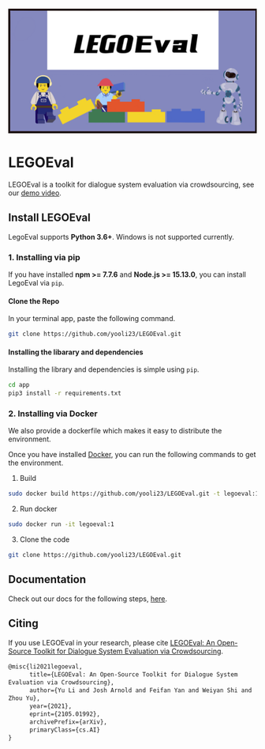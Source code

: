 ![](assets/banner.png)

# LEGOEval
LEGOEval is a toolkit for dialogue system evaluation via crowdsourcing, see our [demo video](https://www.youtube.com/watch?v=Dg6mafRGOpg&ab_channel=JoshArnold).

## Install LEGOEval
LegoEval supports **Python 3.6+**. Windows is not supported currently.

### 1. Installing via pip
If you have installed **npm >= 7.7.6** and **Node.js >= 15.13.0**, you can install LegoEval via `pip`.

#### Clone the Repo
In your terminal app, paste the following command.
```bash
git clone https://github.com/yooli23/LEGOEval.git
```
#### Installing the libarary and dependencies
Installing the library and dependencies is simple using `pip`.
```bash
cd app
pip3 install -r requirements.txt
```

### 2. Installing via Docker
We also provide a dockerfile which makes it easy to distribute the environment.

Once you have installed [Docker](https://docs.docker.com/get-docker/), you can run the following commands to get the environment.

1. Build
```bash
sudo docker build https://github.com/yooli23/LEGOEval.git -t legoeval:1
```

2. Run docker
```bash
sudo docker run -it legoeval:1
```

3. Clone the code
```bash
git clone https://github.com/yooli23/LEGOEval.git
```

## Documentation
Check out our docs for the following steps, [here](https://legodocs.herokuapp.com/).

## Citing
If you use LEGOEval in your research, please cite [LEGOEval: An Open-Source Toolkit for Dialogue System Evaluation via Crowdsourcing](https://arxiv.org/pdf/2105.01992.pdf).
```
@misc{li2021legoeval,
      title={LEGOEval: An Open-Source Toolkit for Dialogue System Evaluation via Crowdsourcing}, 
      author={Yu Li and Josh Arnold and Feifan Yan and Weiyan Shi and Zhou Yu},
      year={2021},
      eprint={2105.01992},
      archivePrefix={arXiv},
      primaryClass={cs.AI}
}
```
